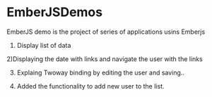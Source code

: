 EmberJSDemos
============

EmberJS demo is the project of series of applications usins Emberjs

1) Display list of data

2)Displaying the date with links and navigate the user with the links

3) Explaing Twoway binding by editing the user and saving..

4) Added the functionality to add new user to the list.